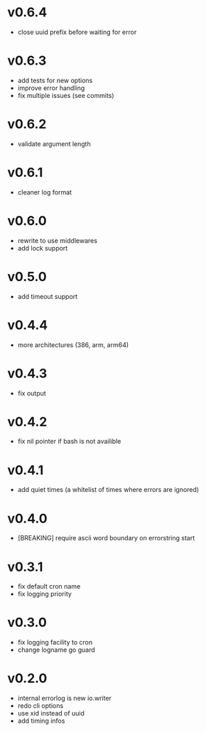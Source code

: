 # v0.6.4

* close uuid prefix before waiting for error

# v0.6.3

* add tests for new options
* improve error handling
* fix multiple issues (see commits)

# v0.6.2

* validate argument length

# v0.6.1

* cleaner log format

# v0.6.0

* rewrite to use middlewares
* add lock support

# v0.5.0

* add timeout support

# v0.4.4

* more architectures (386, arm, arm64)

# v0.4.3

* fix output

# v0.4.2

* fix nil pointer if bash is not availible

# v0.4.1

* add quiet times (a whitelist of times where errors are ignored)

# v0.4.0

* [BREAKING] require ascii word boundary on errorstring start

# v0.3.1

* fix default cron name
* fix logging priority

# v0.3.0

* fix logging facility to cron
* change logname go guard

# v0.2.0

* internal errorlog is new io.writer
* redo cli options
* use xid instead of uuid
* add timing infos
